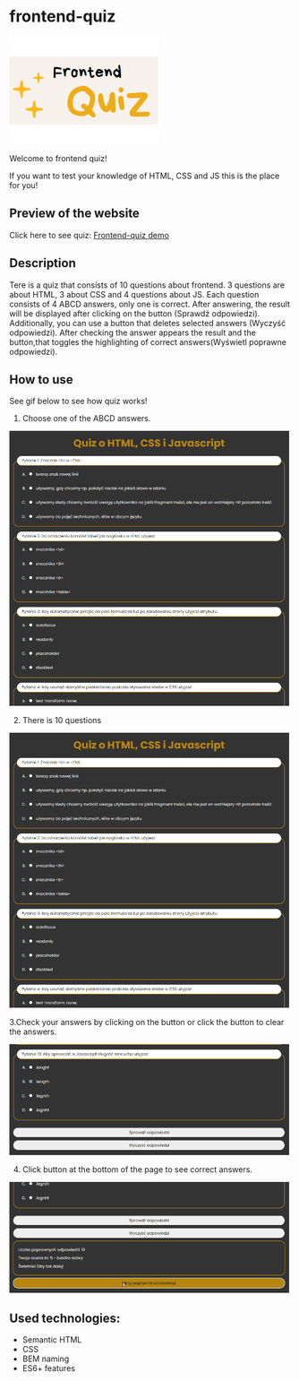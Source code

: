 # frontend-quiz
![icon](images/icon.png)

Welcome to frontend quiz! 

If you want to test your knowledge of HTML, CSS and JS this is the place for you!

## Preview of the website 

Click here to see quiz: [Frontend-quiz demo](https://izabelanowak.github.io/frontend-quiz/)

## Description

Tere is a quiz that consists of 10 questions about frontend. 3 questions are about HTML, 3 about CSS and 4 questions about JS. Each question consists of 4 ABCD answers, only one is correct. After answering, the result will be displayed after clicking on the button (Sprawdź odpowiedzi). Additionally, you can use a button that deletes selected answers (Wyczyść odpowiedzi). After checking the answer appears the result and the button,that toggles the highlighting of correct answers(Wyświetl poprawne odpowiedzi).

## How to use
See gif below to see how quiz works!

1. Choose one of the ABCD answers.

![Gif demo 1](images/quiz-demo1.gif)

2. There is 10 questions

![Gif demo 2](images/quiz-demo2.gif)

3.Check your answers by clicking on the button or click the button to clear the answers.

![Gif demo 3](images/quiz-demo3.gif)

4. Click button at the bottom of the page to see correct answers.

![Gif demo 4](images/quiz-demo4.gif)

## Used technologies:

-   Semantic HTML
-   CSS
-   BEM naming
-   ES6+ features
